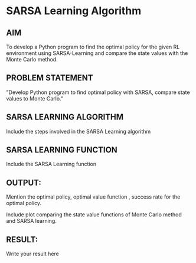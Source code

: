 # SARSA Learning Algorithm


## AIM
To develop a Python program to find the optimal policy for the given RL environment using SARSA-Learning and compare the state values with the Monte Carlo method.
## PROBLEM STATEMENT
"Develop Python program to find optimal policy with SARSA, compare state values to Monte Carlo."
## SARSA LEARNING ALGORITHM
Include the steps involved in the SARSA Learning algorithm

## SARSA LEARNING FUNCTION
Include the SARSA Learning function

## OUTPUT:
Mention the optimal policy, optimal value function , success rate for the optimal policy.

Include plot comparing the state value functions of Monte Carlo method and SARSA learning.

## RESULT:

Write your result here
